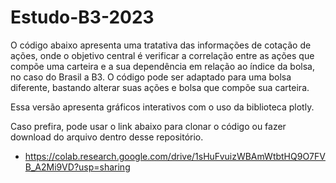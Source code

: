 # Estudo-B3-2023
O código abaixo apresenta uma tratativa das informações de cotação de ações, onde o objetivo central é verificar a correlação entre as ações que compõe uma carteira e a sua dependência em relação ao índice da bolsa, no caso do Brasil a B3.
O código pode ser adaptado para uma bolsa diferente, bastando alterar suas ações e bolsa que compõe sua carteira.

Essa versão apresenta gráficos interativos com o uso da biblioteca plotly.

Caso prefira, pode usar o link abaixo para clonar o código ou fazer download do arquivo dentro desse repositório.
* https://colab.research.google.com/drive/1sHuFvuizWBAmWtbtHQ9O7FVB_A2Mi9VD?usp=sharing


